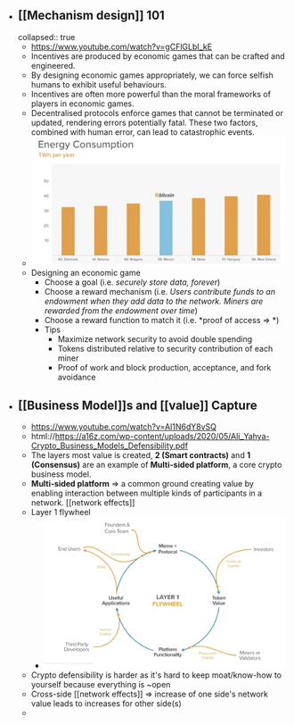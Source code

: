 - ## [[Mechanism design]] 101
  collapsed:: true
	- https://www.youtube.com/watch?v=gCFlGLbI_kE
	- Incentives are produced by economic games that can be crafted and engineered.
	- By designing economic games appropriately, we can force selfish humans to exhibit useful behaviours.
	- Incentives are often more powerful than the moral frameworks of players in economic games.
	- Decentralised protocols enforce games that cannot be terminated or updated, rendering errors potentially fatal. These two factors, combined with human error, can lead to catastrophic events.
	- ![image.png](../assets/image_1665941921394_0.png)
	- Designing an economic game
		- Choose a goal (i.e. *securely store data, forever*)
		- Choose a reward mechanism (i.e. *Users contribute funds to an endowment when they add data to the network. Miners are rewarded from the endowment over time*)
		- Choose a reward function to match it (i.e. *proof of access => *)
		- Tips
			- Maximize network security to avoid double spending
			- Tokens distributed relative to security contribution of each miner
			- Proof of work and block production, acceptance, and fork avoidance
- ## [[Business Model]]s and [[value]] Capture
	- https://www.youtube.com/watch?v=AI1N6dY8vSQ
	- html://https://a16z.com/wp-content/uploads/2020/05/Ali_Yahya-Crypto_Business_Models_Defensibility.pdf
	- The layers most value is created, **2 (Smart contracts)** and **1 (Consensus)** are an example of **Multi-sided platform**, a core crypto business model.
	- **Multi-sided platform** => a common ground creating value by enabling interaction between multiple kinds of participants in a network. [[network effects]]
	- Layer 1 flywheel
		- ![image.png](../assets/image_1665946686436_0.png)
	- Crypto defensibility is harder as it's hard to keep moat/know-how to yourself because everything is ~open
	- Cross-side [[network effects]] => increase of one side's network value leads to increases for other side(s)
	-